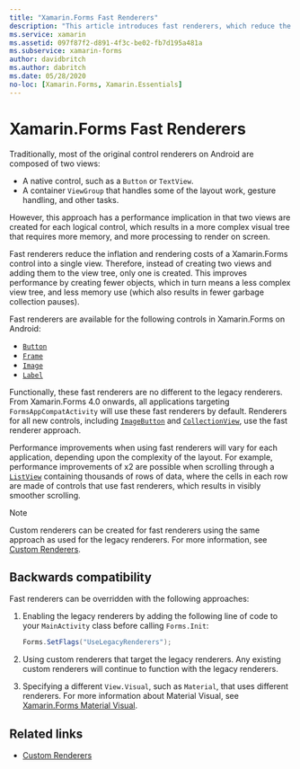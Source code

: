 ```yaml
---
title: "Xamarin.Forms Fast Renderers"
description: "This article introduces fast renderers, which reduce the inflation and rendering costs of a Xamarin.Forms control on Android by flattening the resulting native control hierarchy."
ms.service: xamarin
ms.assetid: 097f87f2-d891-4f3c-be02-fb7d195a481a
ms.subservice: xamarin-forms
author: davidbritch
ms.author: dabritch
ms.date: 05/28/2020
no-loc: [Xamarin.Forms, Xamarin.Essentials]
---
```


# Xamarin.Forms Fast Renderers

Traditionally, most of the original control renderers on Android are composed of two views:

- A native control, such as a `Button` or `TextView`.
- A container `ViewGroup` that handles some of the layout work, gesture handling, and other tasks.

However, this approach has a performance implication in that two views are created for each logical control, which results in a more complex visual tree that requires more memory, and more processing to render on screen.

Fast renderers reduce the inflation and rendering costs of a Xamarin.Forms control into a single view. Therefore, instead of creating two views and adding them to the view tree, only one is created. This improves performance by creating fewer objects, which in turn means a less complex view tree, and less memory use (which also results in fewer garbage collection pauses).

Fast renderers are available for the following controls in Xamarin.Forms on Android:

- [`Button`](xref:Xamarin.Forms.Button)
- [`Frame`](xref:Xamarin.Forms.Frame)
- [`Image`](xref:Xamarin.Forms.Image)
- [`Label`](xref:Xamarin.Forms.Label)

Functionally, these fast renderers are no different to the legacy renderers. From Xamarin.Forms 4.0 onwards, all applications targeting `FormsAppCompatActivity` will use these fast renderers by default. Renderers for all new controls, including [`ImageButton`](xref:Xamarin.Forms.ImageButton) and [`CollectionView`](xref:Xamarin.Forms.CollectionView), use the fast renderer approach.

Performance improvements when using fast renderers will vary for each application, depending upon the complexity of the layout. For example, performance improvements of x2 are possible when scrolling through a [`ListView`](xref:Xamarin.Forms.ListView) containing thousands of rows of data, where the cells in each row are made of controls that use fast renderers, which results in visibly smoother scrolling.

> [!NOTE]
> Custom renderers can be created for fast renderers using the same approach as used for the legacy renderers. For more information, see [Custom Renderers](~/xamarin-forms/app-fundamentals/custom-renderer/index.md).

## Backwards compatibility

Fast renderers can be overridden with the following approaches:

1. Enabling the legacy renderers by adding the following line of code to your `MainActivity` class before calling `Forms.Init`:

    ```csharp
    Forms.SetFlags("UseLegacyRenderers");
    ```

1. Using custom renderers that target the legacy renderers. Any existing custom renderers will continue to function with the legacy renderers.
1. Specifying a different `View.Visual`, such as `Material`, that uses different renderers. For more information about Material Visual, see [Xamarin.Forms Material Visual](~/xamarin-forms/user-interface/visual/material-visual.md).

## Related links

- [Custom Renderers](~/xamarin-forms/app-fundamentals/custom-renderer/index.md)
